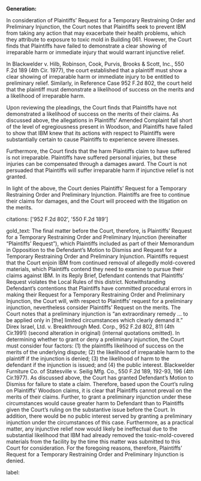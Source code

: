 **Generation:**


In consideration of Plaintiffs’ Request for a Temporary Restraining Order and Preliminary Injunction, the Court notes that Plaintiffs seek to prevent IBM from taking any action that may exacerbate their health problems, which they attribute to exposure to toxic mold in Building 061. However, the Court finds that Plaintiffs have failed to demonstrate a clear showing of irreparable harm or immediate injury that would warrant injunctive relief.

In Blackwelder v. Hilb, Robinson, Cook, Purvis, Brooks & Scott, Inc., 550 F.2d 189 (4th Cir. 1977), the court established that a plaintiff must show a clear showing of irreparable harm or immediate injury to be entitled to preliminary relief. Similarly, in Reference Case 952 F.2d 802, the court held that the plaintiff must demonstrate a likelihood of success on the merits and a likelihood of irreparable harm.

Upon reviewing the pleadings, the Court finds that Plaintiffs have not demonstrated a likelihood of success on the merits of their claims. As discussed above, the allegations in Plaintiffs’ Amended Complaint fall short of the level of egregiousness present in Woodson, and Plaintiffs have failed to show that IBM knew that its actions with respect to Plaintiffs were substantially certain to cause Plaintiffs to experience severe illnesses.

Furthermore, the Court finds that the harm Plaintiffs claim to have suffered is not irreparable. Plaintiffs have suffered personal injuries, but these injuries can be compensated through a damages award. The Court is not persuaded that Plaintiffs will suffer irreparable harm if injunctive relief is not granted.

In light of the above, the Court denies Plaintiffs’ Request for a Temporary Restraining Order and Preliminary Injunction. Plaintiffs are free to continue their claims for damages, and the Court will proceed with the litigation on the merits.

citations: ['952 F.2d 802', '550 F.2d 189']

gold_text: The final matter before the Court, therefore, is Plaintiffs’ Request for a Temporary Restraining Order and Preliminary Injunction (hereinafter “Plaintiffs’ Request”), which Plaintiffs included as part of their Memorandum in Opposition to the Defendant’s Motion to Dismiss and Request for a Temporary Restraining Order and Preliminary Injunction. Plaintiffs request that the Court enjoin IBM from continued removal of allegedly mold-covered materials, which Plaintiffs contend they need to examine to pursue their claims against IBM. In its Reply Brief, Defendant contends that Plaintiffs’ Request violates the Local Rules of this district. Notwithstanding Defendant’s contentions that Plaintiffs have committed procedural errors in making their Request for a Temporary Restraining Order and Preliminary Injunction, the Court will, with respect to Plaintiffs’ request for a preliminary injunction, nevertheless consider Plaintiffs’ Request on the merits. The Court notes that a preliminary injunction is “an extraordinary remedy ... to be applied only in [the] limited circumstances which clearly demand it.” Direx Israel, Ltd. v. Breakthrough Med. Corp., 952 F.2d 802, 811 (4th Cir.1991) (second alteration in original) (internal quotations omitted). In determining whether to grant or deny a preliminary injunction, the Court must consider four factors: (1) the plaintiffs likelihood of success on the merits of the underlying dispute; (2) the likelihood of irreparable harm to the plaintiff if the injunction is denied; (3) the likelihood of harm to the defendant if the injunction is issued; and (4) the public interest. Blackwelder Furniture Co. of Statesville v. Seilig Mfg. Co., 550 F.2d 189, 192-93, 196 (4th Cir.1977). As discussed above, the Court has granted Defendant’s Motion to Dismiss for failure to state a claim. Therefore, based upon the Court’s ruling on Plaintiffs’ Woodson claims, it is clear that Plaintiffs cannot prevail on the merits of their claims. Further, to grant a preliminary injunction under these circumstances would cause greater harm to Defendant than to Plaintiffs given the Court’s ruling on the substantive issue before the Court. In addition, there would be no public interest served by granting a preliminary injunction under the circumstances of this case. Furthermore, as a practical matter, any injunctive relief now would likely be ineffectual due to the substantial likelihood that IBM had already removed the toxic-mold-covered materials from the facility by the time this matter was submitted to this Court for consideration. For the foregoing reasons, therefore, Plaintiffs’ Request for a Temporary Restraining Order and Preliminary Injunction is denied.

label: 
